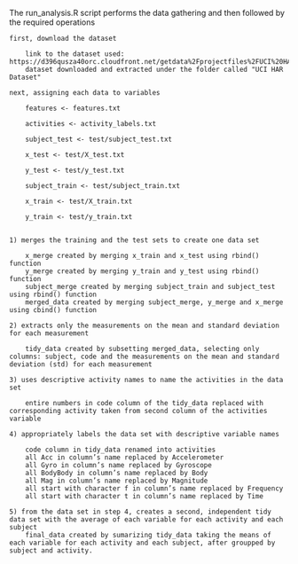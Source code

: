 

The run_analysis.R script performs the data gathering and then followed by the required operations

    first, download the dataset
    
        link to the dataset used: https://d396qusza40orc.cloudfront.net/getdata%2Fprojectfiles%2FUCI%20HAR%20Dataset.zip
        dataset downloaded and extracted under the folder called "UCI HAR Dataset"

    next, assigning each data to variables
    
        features <- features.txt
        
        activities <- activity_labels.txt 
       
        subject_test <- test/subject_test.txt 
        
        x_test <- test/X_test.txt 
        
        y_test <- test/y_test.txt 
        
        subject_train <- test/subject_train.txt
       
        x_train <- test/X_train.txt 
        
        y_train <- test/y_train.txt 
        

    1) merges the training and the test sets to create one data set
    
        x_merge created by merging x_train and x_test using rbind() function
        y_merge created by merging y_train and y_test using rbind() function
        subject_merge created by merging subject_train and subject_test using rbind() function
        merged_data created by merging subject_merge, y_merge and x_merge using cbind() function

    2) extracts only the measurements on the mean and standard deviation for each measurement
    
        tidy_data created by subsetting merged_data, selecting only columns: subject, code and the measurements on the mean and standard deviation (std) for each measurement

    3) uses descriptive activity names to name the activities in the data set
    
        entire numbers in code column of the tidy_data replaced with corresponding activity taken from second column of the activities variable

    4) appropriately labels the data set with descriptive variable names
    
        code column in tidy_data renamed into activities
        all Acc in column’s name replaced by Accelerometer
        all Gyro in column’s name replaced by Gyroscope
        all BodyBody in column’s name replaced by Body
        all Mag in column’s name replaced by Magnitude
        all start with character f in column’s name replaced by Frequency
        all start with character t in column’s name replaced by Time

    5) from the data set in step 4, creates a second, independent tidy data set with the average of each variable for each activity and each subject
        final_data created by sumarizing tidy_data taking the means of each variable for each activity and each subject, after groupped by subject and activity.
        
        


